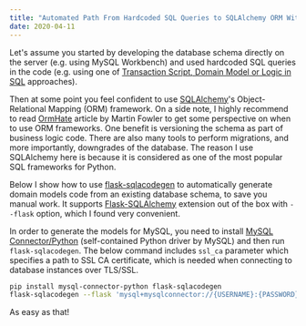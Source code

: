 ```yaml
---
title: "Automated Path From Hardcoded SQL Queries to SQLAlchemy ORM With Flask"
date: 2020-04-11
---
```


Let's assume you started by developing the database schema directly on the server (e.g. using MySQL Workbench) and used hardcoded SQL queries in the code (e.g. using one of [Transaction Script, Domain Model or Logic in SQL](http://www.martinfowler.com/articles/dblogic.html) approaches).
 
Then at some point you feel confident to use [SQLAlchemy](https://www.sqlalchemy.org/)'s Object-Relational Mapping (ORM) framework. On a side note, I highly recommend to read [OrmHate](http://martinfowler.com/bliki/OrmHate.html) article by Martin Fowler to get some perspective on when to use ORM frameworks. One benefit is versioning the schema as part of business logic code. There are also many tools to perform migrations, and more importantly, downgrades of the database. The reason I use SQLAlchemy here is because it is considered as one of the most popular SQL frameworks for Python.
 
Below I show how to use [flask-sqlacodegen](https://github.com/ksindi/flask-sqlacodegen) to automatically generate domain models code from an existing database schema, to save you manual work.
It supports [Flask-SQLAlchemy](http://flask-sqlalchemy.pocoo.org/) extension out of the box with `--flask` option, which I found very convenient.
 
In order to generate the models for MySQL, you need to install [MySQL Connector/Python](https://dev.mysql.com/doc/connector-python/en/) (self-contained Python driver by MySQL) and then run `flask-sqlacodegen`. The below command includes `ssl_ca` parameter which specifies a path to SSL CA certificate, which is needed when connecting to database instances over TLS/SSL.

```bash
pip install mysql-connector-python flask-sqlacodegen
flask-sqlacodegen --flask 'mysql+mysqlconnector://{USERNAME}:{PASSWORD}@{HOST}:{PORT}/{DATABASE}?ssl_ca={CERTIFICATE_PATH}' > models.py
```

As easy as that!
